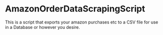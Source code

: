 # AmazonOrderDataScrapingScript
This is a script that exports your amazon purchases etc to a CSV file for use in a Database or however you desire. 
